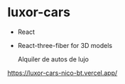 # luxor-cars

- React
- React-three-fiber for 3D models

  Alquiler de autos de lujo
  
https://luxor-cars-nico-bt.vercel.app/
